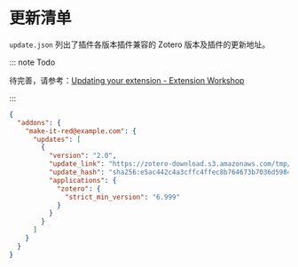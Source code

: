 # 更新清单

`update.json` 列出了插件各版本插件兼容的 Zotero 版本及插件的更新地址。

::: note Todo

待完善，请参考：[Updating your extension - Extension Workshop](https://extensionworkshop.com/documentation/manage/updating-your-extension/)

:::

```json
{
  "addons": {
    "make-it-red@example.com": {
      "updates": [
        {
          "version": "2.0",
          "update_link": "https://zotero-download.s3.amazonaws.com/tmp/make-it-red/make-it-red-2.0.xpi",
          "update_hash": "sha256:e5ac442c4a3cffc4ffec8b764673b7036d5984690978faa7df66d78b030761c2",
          "applications": {
            "zotero": {
              "strict_min_version": "6.999"
            }
          }
        }
      ]
    }
  }
}
```

